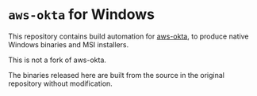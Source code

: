 # `aws-okta` for Windows
This repository contains build automation for [aws-okta](https://github.com/segmentio/aws-okta), to produce native Windows binaries and MSI installers.

This is not a fork of aws-okta.

The binaries released here are built from the source in the original repository without modification.
